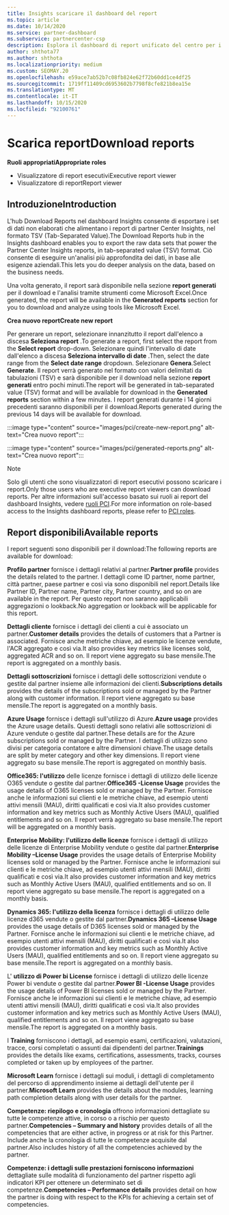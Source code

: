 ```yaml
---
title: Insights scaricare il dashboard del report
ms.topic: article
ms.date: 10/14/2020
ms.service: partner-dashboard
ms.subservice: partnercenter-csp
description: Esplora il dashboard di report unificato del centro per i partner.
author: shthota77
ms.author: shthota
ms.localizationpriority: medium
ms.custom: SEOMAY.20
ms.openlocfilehash: e59ace7ab52b7c08fb824e62f72b60dd1ce4df25
ms.sourcegitcommit: 1719ff11409cd6953602b7798f8cfe821b8ea15e
ms.translationtype: MT
ms.contentlocale: it-IT
ms.lasthandoff: 10/15/2020
ms.locfileid: "92100761"
---
```

# <a name="download-reports"></a><span data-ttu-id="12f5e-103">Scarica report</span><span class="sxs-lookup"><span data-stu-id="12f5e-103">Download reports</span></span>

<span data-ttu-id="12f5e-104">**Ruoli appropriati**</span><span class="sxs-lookup"><span data-stu-id="12f5e-104">**Appropriate roles**</span></span>
- <span data-ttu-id="12f5e-105">Visualizzatore di report esecutivi</span><span class="sxs-lookup"><span data-stu-id="12f5e-105">Executive report viewer</span></span>
- <span data-ttu-id="12f5e-106">Visualizzatore di report</span><span class="sxs-lookup"><span data-stu-id="12f5e-106">Report viewer</span></span>

## <a name="introduction"></a><span data-ttu-id="12f5e-107">Introduzione</span><span class="sxs-lookup"><span data-stu-id="12f5e-107">Introduction</span></span>

<span data-ttu-id="12f5e-108">L'hub Download Reports nel dashboard Insights consente di esportare i set di dati non elaborati che alimentano i report di partner Center Insights, nel formato TSV (Tab-Separated Value).</span><span class="sxs-lookup"><span data-stu-id="12f5e-108">The Download Reports hub in the Insights dashboard enables you to export the raw data sets that power the Partner Center Insights reports, in tab-separated value (TSV) format.</span></span> <span data-ttu-id="12f5e-109">Ciò consente di eseguire un'analisi più approfondita dei dati, in base alle esigenze aziendali.</span><span class="sxs-lookup"><span data-stu-id="12f5e-109">This lets you do deeper analysis on the data, based on the business needs.</span></span>

<span data-ttu-id="12f5e-110">Una volta generato, il report sarà disponibile nella sezione **report generati** per il download e l'analisi tramite strumenti come Microsoft Excel.</span><span class="sxs-lookup"><span data-stu-id="12f5e-110">Once generated, the report  will be available in the **Generated reports** section for you to download and analyze using tools like Microsoft Excel.</span></span>

<span data-ttu-id="12f5e-111">**Crea nuovo report**</span><span class="sxs-lookup"><span data-stu-id="12f5e-111">**Create new report**</span></span>

<span data-ttu-id="12f5e-112">Per generare un report, selezionare innanzitutto il report dall'elenco a discesa **Seleziona report** .</span><span class="sxs-lookup"><span data-stu-id="12f5e-112">To generate a report, first select the report from the **Select report** drop-down.</span></span> <span data-ttu-id="12f5e-113">Selezionare quindi l'intervallo di date dall'elenco a discesa **Seleziona intervallo di date** .</span><span class="sxs-lookup"><span data-stu-id="12f5e-113">Then, select the date range from the **Select date range** dropdown.</span></span> <span data-ttu-id="12f5e-114">Selezionare **Genera**.</span><span class="sxs-lookup"><span data-stu-id="12f5e-114">Select **Generate**.</span></span> <span data-ttu-id="12f5e-115">Il report verrà generato nel formato con valori delimitati da tabulazioni (TSV) e sarà disponibile per il download nella sezione **report generati** entro pochi minuti.</span><span class="sxs-lookup"><span data-stu-id="12f5e-115">The report will be generated in tab-separated value (TSV) format and will be available for download in the **Generated reports** section within a few minutes.</span></span> <span data-ttu-id="12f5e-116">I report generati durante i 14 giorni precedenti saranno disponibili per il download.</span><span class="sxs-lookup"><span data-stu-id="12f5e-116">Reports generated during the previous 14 days will be available for download.</span></span>

:::image type="content" source="images/pci/create-new-report.png" alt-text="Crea nuovo report":::

:::image type="content" source="images/pci/generated-reports.png" alt-text="Crea nuovo report":::

>[!NOTE] 
><span data-ttu-id="12f5e-119">Solo gli utenti che sono visualizzatori di report esecutivi possono scaricare i report.</span><span class="sxs-lookup"><span data-stu-id="12f5e-119">Only those users who are executive report viewers can download reports.</span></span> <span data-ttu-id="12f5e-120">Per altre informazioni sull'accesso basato sui ruoli ai report del dashboard Insights, vedere [ruoli PCI](pci-roles.md).</span><span class="sxs-lookup"><span data-stu-id="12f5e-120">For more information on role-based access to the Insights dashboard reports, please refer to [PCI roles](pci-roles.md).</span></span> 

## <a name="available-reports"></a><span data-ttu-id="12f5e-121">Report disponibili</span><span class="sxs-lookup"><span data-stu-id="12f5e-121">Available reports</span></span>

<span data-ttu-id="12f5e-122">I report seguenti sono disponibili per il download:</span><span class="sxs-lookup"><span data-stu-id="12f5e-122">The following reports are available for download:</span></span>

<span data-ttu-id="12f5e-123">**Profilo partner** fornisce i dettagli relativi al partner.</span><span class="sxs-lookup"><span data-stu-id="12f5e-123">**Partner profile** provides the details related to the partner.</span></span> <span data-ttu-id="12f5e-124">I dettagli come ID partner, nome partner, città partner, paese partner e così via sono disponibili nel report.</span><span class="sxs-lookup"><span data-stu-id="12f5e-124">Details like Partner ID, Partner name, Partner city, Partner country, and so on are available in the report.</span></span> <span data-ttu-id="12f5e-125">Per questo report non saranno applicabili aggregazioni o lookback.</span><span class="sxs-lookup"><span data-stu-id="12f5e-125">No aggregation or lookback will be applicable for this report.</span></span>

<span data-ttu-id="12f5e-126">**Dettagli cliente** fornisce i dettagli dei clienti a cui è associato un partner.</span><span class="sxs-lookup"><span data-stu-id="12f5e-126">**Customer details** provides the details of customers that a Partner is associated.</span></span> <span data-ttu-id="12f5e-127">Fornisce anche metriche chiave, ad esempio le licenze vendute, l'ACR aggregato e così via.</span><span class="sxs-lookup"><span data-stu-id="12f5e-127">It also provides key metrics like licenses sold, aggregated ACR and so on.</span></span> <span data-ttu-id="12f5e-128">Il report viene aggregato su base mensile.</span><span class="sxs-lookup"><span data-stu-id="12f5e-128">The report is aggregated on a monthly basis.</span></span>

<span data-ttu-id="12f5e-129">**Dettagli sottoscrizioni** fornisce i dettagli delle sottoscrizioni vendute o gestite dal partner insieme alle informazioni dei clienti.</span><span class="sxs-lookup"><span data-stu-id="12f5e-129">**Subscriptions details** provides the details of the subscriptions sold or managed by the Partner along with customer information.</span></span> <span data-ttu-id="12f5e-130">Il report viene aggregato su base mensile.</span><span class="sxs-lookup"><span data-stu-id="12f5e-130">The report is aggregated on a monthly basis.</span></span>

<span data-ttu-id="12f5e-131">**Azure Usage** fornisce i dettagli sull'utilizzo di Azure.</span><span class="sxs-lookup"><span data-stu-id="12f5e-131">**Azure usage** provides the Azure usage details.</span></span> <span data-ttu-id="12f5e-132">Questi dettagli sono relativi alle sottoscrizioni di Azure vendute o gestite dal partner.</span><span class="sxs-lookup"><span data-stu-id="12f5e-132">These details are for the Azure subscriptions sold or managed by the Partner.</span></span> <span data-ttu-id="12f5e-133">I dettagli di utilizzo sono divisi per categoria contatore e altre dimensioni chiave.</span><span class="sxs-lookup"><span data-stu-id="12f5e-133">The usage details are split by meter category and other key dimensions.</span></span> <span data-ttu-id="12f5e-134">Il report viene aggregato su base mensile.</span><span class="sxs-lookup"><span data-stu-id="12f5e-134">The report is aggregated on monthly basis.</span></span>

<span data-ttu-id="12f5e-135">**Office365: l'utilizzo** delle licenze fornisce i dettagli di utilizzo delle licenze O365 vendute o gestite dal partner.</span><span class="sxs-lookup"><span data-stu-id="12f5e-135">**Office365 -License Usage** provides the usage details of O365 licenses sold or managed by the Partner.</span></span> <span data-ttu-id="12f5e-136">Fornisce anche le informazioni sui clienti e le metriche chiave, ad esempio utenti attivi mensili (MAU), diritti qualificati e così via.</span><span class="sxs-lookup"><span data-stu-id="12f5e-136">It also provides customer information and key metrics such as Monthly Active Users (MAU), qualified entitlements and so on.</span></span> <span data-ttu-id="12f5e-137">Il report verrà aggregato su base mensile.</span><span class="sxs-lookup"><span data-stu-id="12f5e-137">The report will be aggregated on a monthly basis.</span></span>

<span data-ttu-id="12f5e-138">**Enterprise Mobility: l'utilizzo delle licenze**  fornisce i dettagli di utilizzo delle licenze di Enterprise Mobility vendute o gestite dal partner.</span><span class="sxs-lookup"><span data-stu-id="12f5e-138">**Enterprise Mobility –License Usage**  provides the usage details of Enterprise Mobility licenses sold or managed by the Partner.</span></span> <span data-ttu-id="12f5e-139">Fornisce anche le informazioni sui clienti e le metriche chiave, ad esempio utenti attivi mensili (MAU), diritti qualificati e così via.</span><span class="sxs-lookup"><span data-stu-id="12f5e-139">It also provides customer information and key metrics such as Monthly Active Users (MAU), qualified entitlements and so on.</span></span> <span data-ttu-id="12f5e-140">Il report viene aggregato su base mensile.</span><span class="sxs-lookup"><span data-stu-id="12f5e-140">The report is aggregated on a monthly basis.</span></span>

<span data-ttu-id="12f5e-141">**Dynamics 365: l'utilizzo della licenza** fornisce i dettagli di utilizzo delle licenze d365 vendute o gestite dal partner.</span><span class="sxs-lookup"><span data-stu-id="12f5e-141">**Dynamics 365 –License Usage** provides the usage details of D365 licenses sold or managed by the Partner.</span></span> <span data-ttu-id="12f5e-142">Fornisce anche le informazioni sui clienti e le metriche chiave, ad esempio utenti attivi mensili (MAU), diritti qualificati e così via.</span><span class="sxs-lookup"><span data-stu-id="12f5e-142">It also provides customer information and key metrics such as Monthly Active Users (MAU), qualified entitlements and so on.</span></span> <span data-ttu-id="12f5e-143">Il report viene aggregato su base mensile.</span><span class="sxs-lookup"><span data-stu-id="12f5e-143">The report is aggregated on a monthly basis.</span></span>

<span data-ttu-id="12f5e-144">L' **utilizzo di Power bi License** fornisce i dettagli di utilizzo delle licenze Power bi vendute o gestite dal partner.</span><span class="sxs-lookup"><span data-stu-id="12f5e-144">**Power BI -License Usage** provides the usage details of Power BI licenses sold or managed by the Partner.</span></span> <span data-ttu-id="12f5e-145">Fornisce anche le informazioni sui clienti e le metriche chiave, ad esempio utenti attivi mensili (MAU), diritti qualificati e così via.</span><span class="sxs-lookup"><span data-stu-id="12f5e-145">It also provides customer information and key metrics such as Monthly Active Users (MAU), qualified entitlements and so on.</span></span> <span data-ttu-id="12f5e-146">Il report viene aggregato su base mensile.</span><span class="sxs-lookup"><span data-stu-id="12f5e-146">The report is aggregated on a monthly basis.</span></span>

<span data-ttu-id="12f5e-147">I **Training** forniscono i dettagli, ad esempio esami, certificazioni, valutazioni, tracce, corsi completati o assunti dai dipendenti del partner.</span><span class="sxs-lookup"><span data-stu-id="12f5e-147">**Trainings** provides the details like exams, certifications, assessments, tracks, courses completed or taken up by employees of the partner.</span></span>

<span data-ttu-id="12f5e-148">**Microsoft Learn** fornisce i dettagli sui moduli, i dettagli di completamento del percorso di apprendimento insieme ai dettagli dell'utente per il partner.</span><span class="sxs-lookup"><span data-stu-id="12f5e-148">**Microsoft Learn** provides the details about the modules, learning path completion details along with user details for the partner.</span></span>

<span data-ttu-id="12f5e-149">**Competenze: riepilogo e cronologia** offrono informazioni dettagliate su tutte le competenze attive, in corso o a rischio per questo partner.</span><span class="sxs-lookup"><span data-stu-id="12f5e-149">**Competencies – Summary and history** provides details of all the competencies that are either active, in progress or at risk for this Partner.</span></span> <span data-ttu-id="12f5e-150">Include anche la cronologia di tutte le competenze acquisite dal partner.</span><span class="sxs-lookup"><span data-stu-id="12f5e-150">Also includes history of all the competencies achieved by the partner.</span></span>

<span data-ttu-id="12f5e-151">**Competenze: i dettagli sulle prestazioni forniscono informazioni** dettagliate sulle modalità di funzionamento del partner rispetto agli indicatori KPI per ottenere un determinato set di competenze.</span><span class="sxs-lookup"><span data-stu-id="12f5e-151">**Competencies – Performance details** provides detail on how the partner is doing with respect to the KPIs for achieving a certain set of competencies.</span></span>

